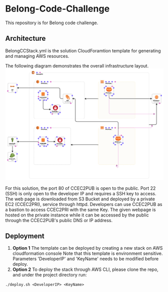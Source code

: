 # Belong-Code-Challenge
This repository is for Belong code challenge.

## Architecture
BelongCCStack.yml is the solution CloudForamtion template for generating and managing AWS resources. 

The following diagram demonstrates the overall infrastructure layout.
<img src="https://github.com/chensun01/Belong-Code-Challenge/blob/main/template1-designer.png?raw=true" width="800">

For this solution, the port 80 of CCEC2PUB is open to the public. Port 22 (SSH) is only open to the developer IP and requires a SSH key to access.
The web page is downloaded from S3 Bucket and deployed by a private EC2 (CCEC2PRI), service through httpd. 
Developers can use CCEC2PUB as a bastion to access CCEC2PRI with the same Key.
The given webpage is hosted on the private instance while it can be accessed by the public through the CCEC2PUB's public DNS or IP address.


## Deployment
1. **Option 1**
The template can be deployed by creating a new stack on AWS cloudformation console
Note that this template is environment sensitive.
Parameters 'DeveloperIP' and 'KeyName' needs to be modified before deploy.
2. **Option 2**
To deploy the stack through AWS CLI, please clone the repo, and under the project directory run:

```
./deploy.sh <DeveloperIP> <KeyName>
```

